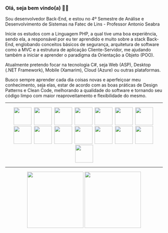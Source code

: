 ### Olá, seja bem vindo(a) 👋👋

<p>
  Sou desenvolvedor Back-End, e estou no 4º Semestre de Análise e Desenvolvimento de Sistemas na Fatec de Lins - Professor Antonio Seabra
</p>
<p>
  Inicie os estudos com a Linguagem PHP, a qual tive uma boa experiência, sendo ela, a responsável por eu ter aprendido e muito sobre a stack Back-End,
  englobando conceitos básicos de segurança, arquitetura de software como a MVC e a estrutura de aplicação Cliente-Servidor, me ajudando também a iniciar
  e aprender o paradigma da Orientação a Objeto (POO).
</p>
<p>
  Atualmente pretendo focar na tecnologia C#, seja Web (ASP), Desktop (.NET Framework), Mobile (Xamarim), Cloud (Azure) ou outras plataformas.
</p>
<p>
  Busco sempre aprender cada dia coisas novas e aperfeiçoar meu conhecimento, seja elas, estar de acordo com as boas práticas de Design Patterns e Clean Code, melhorando
  a qualidade do software e tornando seu código limpo com maior reaproveitamento e flexibilidade do mesmo.
</p>

<hr>

<div style="display: inline_block" align="center">
  <img height="57" src="https://cdn.jsdelivr.net/gh/devicons/devicon/icons/csharp/csharp-original.svg">&nbsp;
  <img height="57" src="https://cdn.jsdelivr.net/gh/devicons/devicon/icons/c/c-original.svg">&nbsp;
  <img height="57" src="https://cdn.jsdelivr.net/gh/devicons/devicon/icons/php/php-original.svg">&nbsp;
  <img height="57" src="https://cdn.jsdelivr.net/gh/devicons/devicon/icons/java/java-original.svg">&nbsp;
  <img height="57" src="https://cdn.jsdelivr.net/gh/devicons/devicon/icons/dart/dart-original.svg">&nbsp;
  <img height="57" src="https://cdn.jsdelivr.net/gh/devicons/devicon/icons/flutter/flutter-original.svg">&nbsp;
  <img height="57" src="https://cdn.jsdelivr.net/gh/devicons/devicon/icons/javascript/javascript-original.svg">&nbsp;
  <img height="57" src="https://cdn.jsdelivr.net/gh/devicons/devicon/icons/mysql/mysql-original.svg">&nbsp;
  <img height="57" src="https://cdn.jsdelivr.net/gh/devicons/devicon/icons/git/git-original.svg">&nbsp;
  <img height="57" src="https://cdn.jsdelivr.net/gh/devicons/devicon/icons/html5/html5-original.svg">&nbsp;
  <img height="57" src="https://cdn.jsdelivr.net/gh/devicons/devicon/icons/css3/css3-original.svg">&nbsp;
  <img height="57" src="https://cdn.jsdelivr.net/gh/devicons/devicon/icons/bootstrap/bootstrap-original.svg">&nbsp;
  <img height="57" src="https://cdn.jsdelivr.net/gh/devicons/devicon/icons/jquery/jquery-original.svg">&nbsp;
  <img height="57" src="https://cdn.jsdelivr.net/gh/devicons/devicon/icons/visualstudio/visualstudio-plain.svg">&nbsp;
  <img height="57" src="https://cdn.jsdelivr.net/gh/devicons/devicon/icons/vscode/vscode-original.svg">
</div>

<hr>

<div align="center">
  <img height="180em" src="https://github-readme-stats.vercel.app/api/top-langs/?username=MarioGuilherme&layout=compact&langs_count=7&theme=tokyonight">
  <img height="180em" src="https://github-readme-stats.vercel.app/api?username=MarioGuilherme&show_icons=true&theme=tokyonight&include_all_commits=false&count_private=true">
</div>
